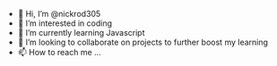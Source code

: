 - 👋 Hi, I’m @nickrod305
- 👀 I’m interested in coding
- 🌱 I’m currently learning Javascript
- 💞️ I’m looking to collaborate on projects to further boost my learning
- 📫 How to reach me ...

<!---
nickrod305/nickrod305 is a ✨ special ✨ repository because its `README.md` (this file) appears on your GitHub profile.
You can click the Preview link to take a look at your changes.
--->
